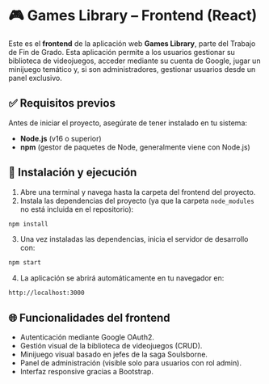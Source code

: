 # 🎮 Games Library – Frontend (React)

Este es el **frontend** de la aplicación web **Games Library**, parte del Trabajo de Fin de Grado. Esta aplicación permite a los usuarios gestionar su biblioteca de videojuegos, acceder mediante su cuenta de Google, jugar un minijuego temático y, si son administradores, gestionar usuarios desde un panel exclusivo.

## ✅ Requisitos previos

Antes de iniciar el proyecto, asegúrate de tener instalado en tu sistema:

- **Node.js** (v16 o superior)
- **npm** (gestor de paquetes de Node, generalmente viene con Node.js)

## 🚀 Instalación y ejecución

1. Abre una terminal y navega hasta la carpeta del frontend del proyecto.
2. Instala las dependencias del proyecto (ya que la carpeta `node_modules` no está incluida en el repositorio):

```bash
npm install
```

3. Una vez instaladas las dependencias, inicia el servidor de desarrollo con:

```bash
npm start
```

4. La aplicación se abrirá automáticamente en tu navegador en:

```
http://localhost:3000
```

## 🌐 Funcionalidades del frontend

- Autenticación mediante Google OAuth2.
- Gestión visual de la biblioteca de videojuegos (CRUD).
- Minijuego visual basado en jefes de la saga Soulsborne.
- Panel de administración (visible solo para usuarios con rol admin).
- Interfaz responsive gracias a Bootstrap.
